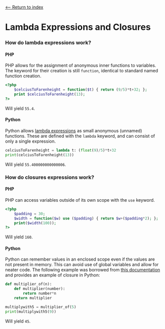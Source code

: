 [<-- Return to index](../README.md)
# Lambda Expressions and Closures

### How do lambda expressions work?
#### PHP
PHP allows for the assignment of anonymous inner functions to variables. The keyword for their creation is still `function`, identical to standard named function creation.
```php
<?php
    $celciusToFarenheight = function($t) { return (9/5)*t+32; };
    print $celciusToFarenheight(13);
?>
```
Will yield `55.4`.
#### Python
Python allows [lambda expressions](https://docs.python.org/3/tutorial/controlflow.html#lambda-expressions) as small anonymous (unnamed) functions. These are defined with the `lambda` keyword, and can consist of only a single expression.
```python
celciusToFarenheight = lambda t: (float(9)/5)*t+32
print(celciusToFarenheight(13))
```
Will yield `55.400000000000006`.

### How do closures expressions work?
#### PHP
PHP can access variables outside of its own scope with the `use` keyword.
```php
<?php
    $padding = 30;
    $width = function($w) use ($padding) { return $w+($padding*2); };
    print($width(100));
?>
```
Will yield `160`.
#### Python
Python can remember values in an enclosed scope even if the values are not present in memory. This can avoid use of global variables and allow for neater code. The following example was borrowed from [this documentation](https://www.learnpython.org/en/Closures) and provides an example of closure in Python:
```python
def multiplier_of(n):
    def multiplier(number):
        return number*n
    return multiplier

multiplywith5 = multiplier_of(5)
print(multiplywith5(9))
```
Will yield `45`.
